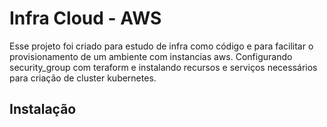 # Infra Cloud - AWS

Esse projeto foi criado para estudo de infra como código e para facilitar o provisionamento de um ambiente com instancias aws. Configurando security_group com teraform e instalando recursos e serviços necessários para criação de cluster kubernetes.

## Instalação
